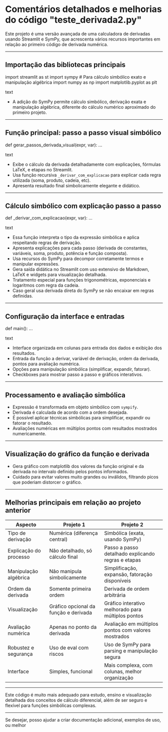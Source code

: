# Comentários detalhados e melhorias do código "teste_derivada2.py"

Este projeto é uma versão avançada de uma calculadora de derivadas usando Streamlit e SymPy, que acrescenta vários recursos importantes em relação ao primeiro código de derivada numérica.

---

## Importação das bibliotecas principais
import streamlit as st
import sympy # Para cálculo simbólico exato e manipulação algébrica
import numpy as np
import matplotlib.pyplot as plt

text
- A adição do SymPy permite cálculo simbólico, derivação exata e manipulação algébrica, diferente do cálculo numérico aproximado do primeiro projeto.

---

## Função principal: passo a passo visual simbólico
def gerar_passos_derivada_visual(expr, var):
...

text
- Exibe o cálculo da derivada detalhadamente com explicações, fórmulas LaTeX, e etapas no Streamlit.
- Usa função recursiva `_derivar_com_explicacao` para explicar cada regra utilizada (soma, produto, cadeia, etc).
- Apresenta resultado final simbolicamente elegante e didático.

---

## Cálculo simbólico com explicação passo a passo
def _derivar_com_explicacao(expr, var):
...

text
- Essa função interpreta o tipo da expressão simbólica e aplica respeitando regras de derivação.
- Apresenta explicações para cada passo (derivada de constantes, variáveis, soma, produto, potência e função composta).
- Usa recursos do SymPy para decompor corretamente termos e manipular expressões.
- Gera saída didática no Streamlit com uso extensivo de Markdown, LaTeX e widgets para visualização detalhada.
- Tratamento especial para funções trigonométricas, exponenciais e logaritmos com regra da cadeia.
- Caso geral usa derivada direta do SymPy se não encaixar em regras definidas.

---

## Configuração da interface e entradas
def main():
...

text
- Interface organizada em colunas para entrada dos dados e exibição dos resultados.
- Entrada da função a derivar, variável de derivação, ordem da derivada, pontos para avaliação numérica.
- Opções para manipulação simbólica (simplificar, expandir, fatorar).
- Checkboxes para mostrar passo a passo e gráficos interativos.

---

## Processamento e avaliação simbólica
- Expressão é transformada em objeto simbólico com `sympify`.
- Derivada é calculada de acordo com a ordem desejada.
- É possível aplicar técnicas simbólicas para simplificar, expandir ou fatorar o resultado.
- Avaliações numéricas em múltiplos pontos com resultados mostrados numericamente.

---

## Visualização do gráfico da função e derivada
- Gera gráfico com matplotlib dos valores da função original e da derivada no intervalo definido pelos pontos informados.
- Cuidado para evitar valores muito grandes ou inválidos, filtrando picos que poderiam distorcer o gráfico.

---

## Melhorias principais em relação ao projeto anterior
| Aspecto                         | Projeto 1                                  | Projeto 2                                             |
|--------------------------------|-------------------------------------------|-------------------------------------------------------|
| Tipo de derivação              | Numérica (diferença central)               | Simbólica (exata, usando SymPy)                        |
| Explicação do processo         | Não detalhado, só cálculo final            | Passo a passo detalhado explicando regras e etapas    |
| Manipulação algébrica          | Não manipula simbolicamente                 | Simplificação, expansão, fatoração disponíveis          |
| Ordem da derivada              | Somente primeira ordem                      | Derivada de ordem arbitrária                           |
| Visualização                  | Gráfico opcional da função e derivada      | Gráfico interativo melhorado para múltiplos pontos    |
| Avaliação numérica            | Apenas no ponto da derivada                  | Avaliação em múltiplos pontos com valores mostrados    |
| Robustez e segurança          | Uso de eval com riscos                       | Uso de SymPy para parsing e manipulação segura         |
| Interface                    | Simples, funcional                          | Mais complexa, com colunas, melhor organização          |

---

Este código é muito mais adequado para estudo, ensino e visualização detalhada dos conceitos de cálculo diferencial, além de ser seguro e flexível para funções simbólicas complexas.

---

Se desejar, posso ajudar a criar documentação adicional, exemplos de uso, ou melhor
